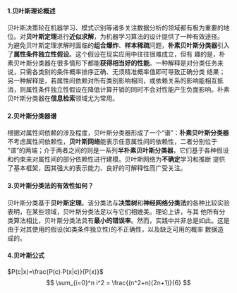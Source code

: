 #### 1.贝叶斯理论概述
贝叶斯决策轮在机器学习、模式识别等诸多关注数据分析的领域都有极为重要的地位。对**贝叶斯定理**进行**近似求解**，为机器学习算法的设计提供了一种有效途径。
为避免贝叶斯定理求解时面临的**组合爆炸**、**样本稀疏**问题，**朴素贝叶斯分类器**引入了**属性条件独立性假设**。这个假设在现实应用中往往很难成立，但有
趣的是，朴素贝叶斯分类器在很多情形下都能**获得相当好的性能**。一种解释是对分类任务来说，只需各类别的条件概率排序正确、无须精准概率值即可导致正确分类
结果；另一种解释是，若属性间依赖对所有类别影响相同，或依赖关系的影响能相互抵消，则属性条件独立性假设在降低计算开销的同时不会对性能产生负面影响。朴素
贝叶斯分类器在**信息检索**领域尤为常用。

#### 2.贝叶斯分类器谱
根据对属性间依赖的涉及程度，贝叶斯分类器形成了一个“谱”：**朴素贝叶斯分类器**不考虑属性间依赖性，**贝叶斯网络**能表示任意属性间的依赖性，二者分别位于
“谱”的两端；介于两者之间的则是一系列**半朴素贝叶斯分类器**，它们基于各种假设和约束来对属性间的部分依赖性进行建模。贝叶斯网络为**不确定**学习和推断
提供了基本框架，因其强大的表示能力、良好的可解释性而广受关注。

#### 3.贝叶斯分类法的有效性如何？
贝叶斯分类基于**贝叶斯定理**。该分类法与**决策树**和**神经网络分类法**的各种比较实验表明，在某些领域，贝叶斯分类法足以与它们相媲美。理论上讲，与其
他所有分类算法相比，贝叶斯分类法具有**最小的错误率**。然而，实践中并非总是如此。这是由于对其使用的假设(如类条件独立性)的不正确性，以及缺乏可用的概率
数据造成的。

#### 4.贝叶斯公式
$P(c|x)=\frac{P(c)∙P(x|c)}{P(x)}$
$$
\sum_{i=0}^n i^2 = \frac{(n^2+n)(2n+1)}{6}
$$


